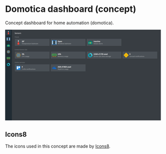 # Domotica dashboard (concept)
Concept dashboard for home automation (domotica).

![screenshot](screenshot.png)


## Icons8
The icons used in this concept are made by [Icons8](https://icons8.com).